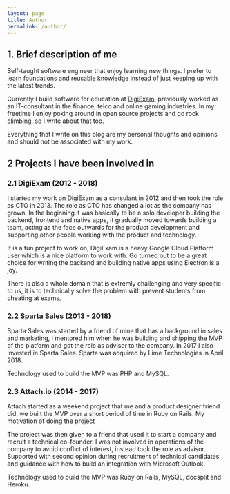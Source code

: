 ```yaml
---
layout: page
title: Author
permalink: /author/
---
```


## 1. Brief description of me

Self-taught software engineer that enjoy learning new things. I prefer to learn foundations and reusable knowledge instead of just keeping up with the latest trends.

Currently I build software for education at [DigiExam](https://www.digiexam.se), previously worked as an IT-consultant in the finance, telco and online gaming industries. In my freetime I enjoy poking around in open source projects and go rock climbing, so I write about that too.

Everything that I write on this blog are my personal thoughts and opinions and should not be associated with my work.

## 2 Projects I have been involved in

### 2.1 DigiExam (2012 - 2018)

I started my work on DigiExam as a consulant in 2012 and then took the role as CTO in 2013. The role as CTO has changed a lot as the company has grown. In the beginning it was basically to be a solo developer building the backend, frontend and native apps, it gradually moved towards building a team, acting as the face outwards for the product development and supporting other people working with the product and technology.

It is a fun project to work on, DigiExam is a heavy Google Cloud Platform user which is a nice platform to work with. Go turned out to be a great choice for writing the backend and building native apps using Electron is a joy.

There is also a whole domain that is extremly challenging and very specific to us, it is to technically solve the problem with prevent students from cheating at exams.

### 2.2 Sparta Sales (2013 - 2018)

Sparta Sales was started by a friend of mine that has a background in sales and marketing, I mentored him when he was building and shipping the MVP of the platform and got the role as advisor to the company. In 2017 I also invested in Sparta Sales. Sparta was acquired by Lime Technologies in April 2018.

Technology used to build the MVP was PHP and MySQL.

### 2.3 Attach.io (2014 - 2017)

Attach started as a weekend project that me and a product designer friend did, we built the MVP over a short period of time in Ruby on Rails. My motivation of doing the project

The project was then given to a friend that used it to start a company and recruit a technical co-founder. I was not involved in operations of the company to avoid conflict of interest, instead took the role as advisor. Supported with second opinion during recruitment of technical candidates and guidance with how to build an integration with Microsoft Outlook.

Technology used to build the MVP was Ruby on Rails, MySQL, docsplit and Heroku.
